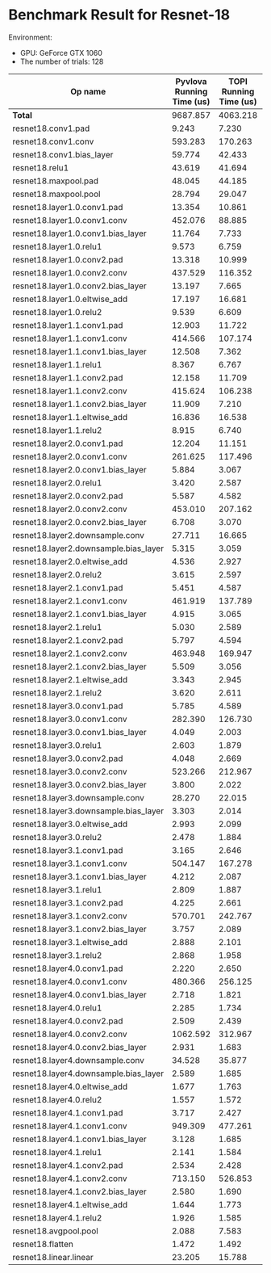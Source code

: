 # Benchmark Result for Resnet-18

Environment:
- GPU: GeForce GTX 1060
- The number of trials: 128

Op name | Pyvlova Running Time (us) | TOPI Running Time (us) | Pyvlova Tuning Time (s) | TOPI Tuning Time (s)
------- | ------------------------- | ---------------------- | ----------------------- | --------------------
**Total** | 9687.857 | 4063.218 | 6705.840 | 8977.700
resnet18.conv1.pad | 9.243 | 7.230 | 75.680 | -
resnet18.conv1.conv | 593.283 | 170.263 | 84.370 | 500.530
resnet18.conv1.bias_layer | 59.774 | 42.433 | 76.930 | -
resnet18.relu1 | 43.619 | 41.694 | 76.380 | -
resnet18.maxpool.pad | 48.045 | 44.185 | 81.000 | -
resnet18.maxpool.pool | 28.794 | 29.047 | 76.150 | -
resnet18.layer1.0.conv1.pad | 13.354 | 10.861 | 78.540 | -
resnet18.layer1.0.conv1.conv | 452.076 | 88.885 | 82.460 | 519.530
resnet18.layer1.0.conv1.bias_layer | 11.764 | 7.733 | 76.400 | -
resnet18.layer1.0.relu1 | 9.573 | 6.759 | 75.830 | -
resnet18.layer1.0.conv2.pad | 13.318 | 10.999 | 77.850 | -
resnet18.layer1.0.conv2.conv | 437.529 | 116.352 | 81.770 | 550.640
resnet18.layer1.0.conv2.bias_layer | 13.197 | 7.665 | 74.850 | -
resnet18.layer1.0.eltwise_add | 17.197 | 16.681 | 75.330 | -
resnet18.layer1.0.relu2 | 9.539 | 6.609 | 74.820 | -
resnet18.layer1.1.conv1.pad | 12.903 | 11.722 | 78.350 | -
resnet18.layer1.1.conv1.conv | 414.566 | 107.174 | 81.360 | 533.150
resnet18.layer1.1.conv1.bias_layer | 12.508 | 7.362 | 76.940 | -
resnet18.layer1.1.relu1 | 8.367 | 6.767 | 73.320 | -
resnet18.layer1.1.conv2.pad | 12.158 | 11.709 | 77.500 | -
resnet18.layer1.1.conv2.conv | 415.624 | 106.238 | 82.040 | 515.490
resnet18.layer1.1.conv2.bias_layer | 11.909 | 7.210 | 74.600 | -
resnet18.layer1.1.eltwise_add | 16.836 | 16.538 | 76.300 | -
resnet18.layer1.1.relu2 | 8.915 | 6.740 | 74.320 | -
resnet18.layer2.0.conv1.pad | 12.204 | 11.151 | 79.390 | -
resnet18.layer2.0.conv1.conv | 261.625 | 117.496 | 80.240 | 505.290
resnet18.layer2.0.conv1.bias_layer | 5.884 | 3.067 | 75.670 | -
resnet18.layer2.0.relu1 | 3.420 | 2.587 | 74.350 | -
resnet18.layer2.0.conv2.pad | 5.587 | 4.582 | 79.230 | -
resnet18.layer2.0.conv2.conv | 453.010 | 207.162 | 80.260 | 542.740
resnet18.layer2.0.conv2.bias_layer | 6.708 | 3.070 | 74.880 | -
resnet18.layer2.downsample.conv | 27.711 | 16.665 | 80.140 | 491.940
resnet18.layer2.downsample.bias_layer | 5.315 | 3.059 | 75.210 | -
resnet18.layer2.0.eltwise_add | 4.536 | 2.927 | 75.520 | -
resnet18.layer2.0.relu2 | 3.615 | 2.597 | 74.450 | -
resnet18.layer2.1.conv1.pad | 5.451 | 4.587 | 79.260 | -
resnet18.layer2.1.conv1.conv | 461.919 | 137.789 | 81.230 | 491.230
resnet18.layer2.1.conv1.bias_layer | 4.915 | 3.065 | 76.430 | -
resnet18.layer2.1.relu1 | 5.030 | 2.589 | 85.560 | -
resnet18.layer2.1.conv2.pad | 5.797 | 4.594 | 92.370 | -
resnet18.layer2.1.conv2.conv | 463.948 | 169.947 | 96.300 | 538.020
resnet18.layer2.1.conv2.bias_layer | 5.509 | 3.056 | 87.100 | -
resnet18.layer2.1.eltwise_add | 3.343 | 2.945 | 74.620 | -
resnet18.layer2.1.relu2 | 3.620 | 2.611 | 78.730 | -
resnet18.layer3.0.conv1.pad | 5.785 | 4.589 | 78.750 | -
resnet18.layer3.0.conv1.conv | 282.390 | 126.730 | 79.290 | 443.060
resnet18.layer3.0.conv1.bias_layer | 4.049 | 2.003 | 74.200 | -
resnet18.layer3.0.relu1 | 2.603 | 1.879 | 73.630 | -
resnet18.layer3.0.conv2.pad | 4.048 | 2.669 | 78.590 | -
resnet18.layer3.0.conv2.conv | 523.266 | 212.967 | 80.840 | 484.640
resnet18.layer3.0.conv2.bias_layer | 3.800 | 2.022 | 74.410 | -
resnet18.layer3.downsample.conv | 28.270 | 22.015 | 78.510 | 423.850
resnet18.layer3.downsample.bias_layer | 3.303 | 2.014 | 74.170 | -
resnet18.layer3.0.eltwise_add | 2.993 | 2.099 | 74.500 | -
resnet18.layer3.0.relu2 | 2.478 | 1.884 | 73.270 | -
resnet18.layer3.1.conv1.pad | 3.165 | 2.646 | 77.450 | -
resnet18.layer3.1.conv1.conv | 504.147 | 167.278 | 80.080 | 464.010
resnet18.layer3.1.conv1.bias_layer | 4.212 | 2.087 | 74.620 | -
resnet18.layer3.1.relu1 | 2.809 | 1.887 | 73.600 | -
resnet18.layer3.1.conv2.pad | 4.225 | 2.661 | 77.570 | -
resnet18.layer3.1.conv2.conv | 570.701 | 242.767 | 79.870 | 487.890
resnet18.layer3.1.conv2.bias_layer | 3.757 | 2.089 | 74.660 | -
resnet18.layer3.1.eltwise_add | 2.888 | 2.101 | 73.940 | -
resnet18.layer3.1.relu2 | 2.868 | 1.958 | 73.800 | -
resnet18.layer4.0.conv1.pad | 2.220 | 2.650 | 77.430 | -
resnet18.layer4.0.conv1.conv | 480.366 | 256.125 | 78.220 | 343.600
resnet18.layer4.0.conv1.bias_layer | 2.718 | 1.821 | 73.080 | -
resnet18.layer4.0.relu1 | 2.285 | 1.734 | 72.220 | -
resnet18.layer4.0.conv2.pad | 2.509 | 2.439 | 76.280 | -
resnet18.layer4.0.conv2.conv | 1062.592 | 312.967 | 77.830 | 335.320
resnet18.layer4.0.conv2.bias_layer | 2.931 | 1.683 | 73.160 | -
resnet18.layer4.downsample.conv | 34.528 | 35.877 | 77.520 | 219.990
resnet18.layer4.downsample.bias_layer | 2.589 | 1.685 | 72.950 | -
resnet18.layer4.0.eltwise_add | 1.677 | 1.763 | 73.020 | -
resnet18.layer4.0.relu2 | 1.557 | 1.572 | 72.340 | -
resnet18.layer4.1.conv1.pad | 3.717 | 2.427 | 77.100 | -
resnet18.layer4.1.conv1.conv | 949.309 | 477.261 | 79.070 | 290.580
resnet18.layer4.1.conv1.bias_layer | 3.128 | 1.685 | 73.490 | -
resnet18.layer4.1.relu1 | 2.141 | 1.584 | 73.080 | -
resnet18.layer4.1.conv2.pad | 2.534 | 2.428 | 76.340 | -
resnet18.layer4.1.conv2.conv | 713.150 | 526.853 | 78.740 | 289.240
resnet18.layer4.1.conv2.bias_layer | 2.580 | 1.690 | 73.150 | -
resnet18.layer4.1.eltwise_add | 1.644 | 1.773 | 72.870 | -
resnet18.layer4.1.relu2 | 1.926 | 1.585 | 72.720 | -
resnet18.avgpool.pool | 2.088 | 7.583 | 72.060 | -
resnet18.flatten | 1.472 | 1.492 | 68.390 | -
resnet18.linear.linear | 23.205 | 15.788 | 75.000 | 6.960
